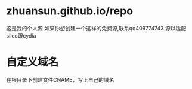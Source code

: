 # zhuansun.github.io/repo
这是我的个人源
如果你想创建一个这样的免费源,联系qq409774743 
源以适配sileo跟cydia


# 自定义域名
在根目录下创建文件CNAME，写上自己的域名
